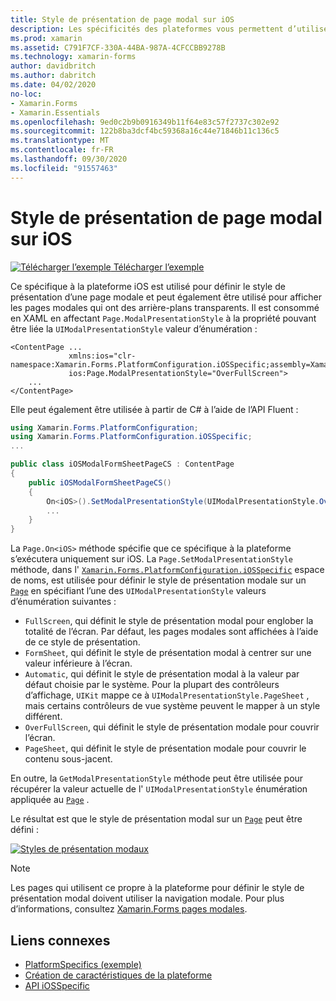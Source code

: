 ```yaml
---
title: Style de présentation de page modal sur iOS
description: Les spécificités des plateformes vous permettent d’utiliser des fonctionnalités uniquement disponibles sur une plateforme spécifique, sans implémenter de convertisseurs ou d’effets personnalisés. Cet article explique comment utiliser le propre à la plateforme iOS qui définit le style de présentation d’une page modale.
ms.prod: xamarin
ms.assetid: C791F7CF-330A-44BA-987A-4CFCCBB9278B
ms.technology: xamarin-forms
author: davidbritch
ms.author: dabritch
ms.date: 04/02/2020
no-loc:
- Xamarin.Forms
- Xamarin.Essentials
ms.openlocfilehash: 9ed0c2b9b0916349b11f64e83c57f2737c302e92
ms.sourcegitcommit: 122b8ba3dcf4bc59368a16c44e71846b11c136c5
ms.translationtype: MT
ms.contentlocale: fr-FR
ms.lasthandoff: 09/30/2020
ms.locfileid: "91557463"
---
```

# <a name="modal-page-presentation-style-on-ios"></a>Style de présentation de page modal sur iOS

[![Télécharger l’exemple](~/media/shared/download.png) Télécharger l’exemple](https://docs.microsoft.com/samples/xamarin/xamarin-forms-samples/userinterface-platformspecifics)

Ce spécifique à la plateforme iOS est utilisé pour définir le style de présentation d’une page modale et peut également être utilisé pour afficher les pages modales qui ont des arrière-plans transparents. Il est consommé en XAML en affectant `Page.ModalPresentationStyle` à la propriété pouvant être liée la `UIModalPresentationStyle` valeur d’énumération :

```xaml
<ContentPage ...
             xmlns:ios="clr-namespace:Xamarin.Forms.PlatformConfiguration.iOSSpecific;assembly=Xamarin.Forms.Core"
             ios:Page.ModalPresentationStyle="OverFullScreen">
    ...
</ContentPage>
```

Elle peut également être utilisée à partir de C# à l’aide de l’API Fluent :

```csharp
using Xamarin.Forms.PlatformConfiguration;
using Xamarin.Forms.PlatformConfiguration.iOSSpecific;
...

public class iOSModalFormSheetPageCS : ContentPage
{
    public iOSModalFormSheetPageCS()
    {
        On<iOS>().SetModalPresentationStyle(UIModalPresentationStyle.OverFullScreen);
        ...
    }
}
```

La `Page.On<iOS>` méthode spécifie que ce spécifique à la plateforme s’exécutera uniquement sur iOS. La `Page.SetModalPresentationStyle` méthode, dans l' [`Xamarin.Forms.PlatformConfiguration.iOSSpecific`](xref:Xamarin.Forms.PlatformConfiguration.iOSSpecific) espace de noms, est utilisée pour définir le style de présentation modale sur un [`Page`](xref:Xamarin.Forms.Page) en spécifiant l’une des `UIModalPresentationStyle` valeurs d’énumération suivantes :

- `FullScreen`, qui définit le style de présentation modal pour englober la totalité de l’écran. Par défaut, les pages modales sont affichées à l’aide de ce style de présentation.
- `FormSheet`, qui définit le style de présentation modal à centrer sur une valeur inférieure à l’écran.
- `Automatic`, qui définit le style de présentation modal à la valeur par défaut choisie par le système. Pour la plupart des contrôleurs d’affichage, `UIKit` mappe ce à `UIModalPresentationStyle.PageSheet` , mais certains contrôleurs de vue système peuvent le mapper à un style différent.
- `OverFullScreen`, qui définit le style de présentation modale pour couvrir l’écran.
- `PageSheet`, qui définit le style de présentation modale pour couvrir le contenu sous-jacent.

En outre, la `GetModalPresentationStyle` méthode peut être utilisée pour récupérer la valeur actuelle de l' `UIModalPresentationStyle` énumération appliquée au [`Page`](xref:Xamarin.Forms.Page) .

Le résultat est que le style de présentation modal sur un [`Page`](xref:Xamarin.Forms.Page) peut être défini :

[![Styles de présentation modaux](page-presentation-style-images/modal-presentation-style-small.png)](page-presentation-style-images/modal-presentation-style-large.png#lightbox "Styles de présentation modaux")

> [!NOTE]
> Les pages qui utilisent ce propre à la plateforme pour définir le style de présentation modal doivent utiliser la navigation modale. Pour plus d’informations, consultez [ Xamarin.Forms pages modales](~/xamarin-forms/app-fundamentals/navigation/modal.md).

## <a name="related-links"></a>Liens connexes

- [PlatformSpecifics (exemple)](/samples/xamarin/xamarin-forms-samples/userinterface-platformspecifics)
- [Création de caractéristiques de la plateforme](~/xamarin-forms/platform/platform-specifics/index.md#creating-platform-specifics)
- [API iOSSpecific](xref:Xamarin.Forms.PlatformConfiguration.iOSSpecific)